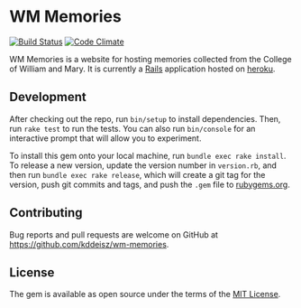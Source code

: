 # WM Memories

[![Build Status](https://github.com/kddeisz/wm-memories/workflows/Main/badge.svg)](https://github.com/kddeisz/wm-memories/actions)
[![Code Climate](https://codeclimate.com/github/kddeisz/wm-memories/badges/gpa.svg)](https://codeclimate.com/github/kddeisz/wm-memories)

WM Memories is a website for hosting memories collected from the College of William and Mary. It is currently a [Rails](http://rubyonrails.org/) application hosted on [heroku](https://www.heroku.com).

## Development

After checking out the repo, run `bin/setup` to install dependencies. Then, run `rake test` to run the tests. You can also run `bin/console` for an interactive prompt that will allow you to experiment.

To install this gem onto your local machine, run `bundle exec rake install`. To release a new version, update the version number in `version.rb`, and then run `bundle exec rake release`, which will create a git tag for the version, push git commits and tags, and push the `.gem` file to [rubygems.org](https://rubygems.org).

## Contributing

Bug reports and pull requests are welcome on GitHub at https://github.com/kddeisz/wm-memories.

## License

The gem is available as open source under the terms of the [MIT License](https://opensource.org/licenses/MIT).
